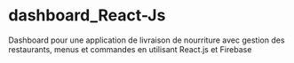 # dashboard_React-Js
Dashboard pour une application de livraison de nourriture avec gestion des restaurants, menus et commandes en utilisant React.js et Firebase
